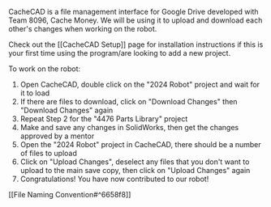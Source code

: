 CacheCAD is a file management interface for Google Drive developed with Team 8096, Cache Money. We will be using it to upload and download each other's changes when working on the robot.

Check out the [[CacheCAD Setup]] page for installation instructions if this is your first time using the program/are looking to add a new project.

To work on the robot:
1. Open CacheCAD, double click on the "2024 Robot" project and wait for it to load
2. If there are files to download, click on "Download Changes" then "Download Changes" again
3. Repeat Step 2 for the "4476 Parts Library" project
4. Make and save any changes in SolidWorks, then get the changes approved by a mentor
5. Open the "2024 Robot" project in CacheCAD, there should be a number of files to upload
6. Click on "Upload Changes", deselect any files that you don't want to upload to the main save copy, then click on "Upload Changes" again
7. Congratulations! You have now contributed to our robot!


[[File Naming Convention#^6658f8]]